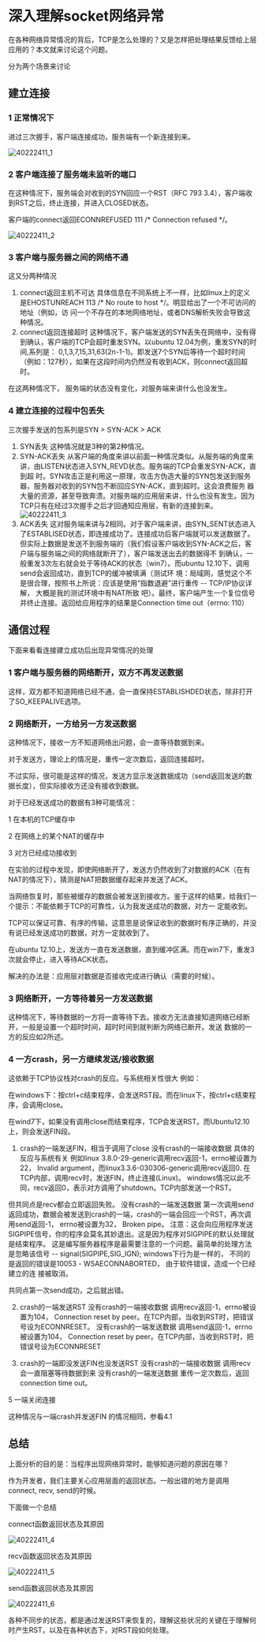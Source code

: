 # 深入理解socket网络异常



在各种网络异常情况的背后，TCP是怎么处理的？又是怎样把处理结果反馈给上层应用的？本文就来讨论这个问题。

分为两个场景来讨论

## **建立连接**

### 1 正常情况下

 进过三次握手，客户端连接成功，服务端有一个新连接到来。

![40222411_1](深入理解socket网络异常.assets/40222411_1.jpg)

### 2 客户端连接了服务端未监听的端口

在这种情况下，服务端会对收到的SYN回应一个RST（RFC 793 3.4），客户端收到RST之后，终止连接，并进入CLOSED状态。

客户端的connect返回ECONNREFUSED 111 /* Connection refused */。

![40222411_2](深入理解socket网络异常.assets/40222411_2.jpg)

### 3 客户端与服务器之间的网络不通

这又分两种情况

1. connect返回主机不可达
   具体信息在不同系统上不一样，比如linux上的定义是EHOSTUNREACH 113 /* No route to host */。明显给出了一个不可访问的地址（例如，访
   问一个不存在的本地网络地址，或者DNS解析失败会导致这种情况。
2. connect返回连接超时
   这种情况下，客户端发送的SYN丢失在网络中，没有得到确认，客户端的TCP会超时重发SYN。以ubuntu 12.04为例，重发SYN的时间,系列是：
   0,1,3,7,15,31,63(2n-1-1)。即发送7个SYN后等待一个超时时间（例如：127秒），如果在这段时间内仍然没有收到ACK，则connect返回超时。

在这两种情况下， 服务端的状态没有变化，对服务端来讲什么也没发生。

### 4 建立连接的过程中包丢失

三次握手发送的包系列是SYN > SYN-ACK > ACK

1. SYN丢失
   这种情况就是3种的第2种情况。
2. SYN-ACK丢失
   从客户端的角度来讲以前面一种情况类似。从服务端的角度来讲，由LISTEN状态进入SYN_REVD状态。服务端的TCP会重发SYN-ACK，直到超
   时。SYN攻击正是利用这一原理，攻击方伪造大量的SYN包发送到服务器，服务器对收到的SYN包不断回应SYN-ACK，直到超时。这会浪费服务
   器大量的资源，甚至导致奔溃。对服务端的应用层来讲，什么也没有发生。因为TCP只有在经过3次握手之后才回通知应用层，有新的连接到来。
   ![40222411_3](深入理解socket网络异常.assets/40222411_3.jpg)
3. ACK丢失
   这对服务端来讲与2相同。对于客户端来讲，由SYN_SENT状态进入了ESTABLISED状态，即连接成功了。连接成功后客户端就可以发送数据了。
   但实际上数据是发送不到服务端的（我们假设客户端收到SYN-ACK之后，客户端与服务端之间的网络就断开了），客户端发送出去的数据得不
   到确认，一般重发3次左右就会处于等待ACK的状态（win7）。而ubuntu 12.10下，调用send会返回成功，直到TCP的缓冲被填满（测试环
   境：局域网，感觉这个不是很合理，按照书上所说：应该是使用“指数退避”进行重传 -- TCP/IP协议详解， 大概是我的测试环境中有NAT所致
   吧）。最终，客户端产生一个复位信号并终止连接。返回给应用程序的结果是Connection time out（errno: 110）

## **通信过程**

下面来看看连接建立成功后出现异常情况的处理

### 1 客户端与服务器的网络断开，双方不再发送数据

  这样，双方都不知道网络已经不通，会一直保持ESTABLISHDED状态，除非打开了SO_KEEPALIVE选项。

### 2 网络断开，一方给另一方发送数据

这种情况下，接收一方不知道网络出问题，会一直等待数据到来。

对于发送方，理论上的情况是，重传一定次数后，返回连接超时。

不过实际，很可能是这样的情况，发送方显示发送数据成功（send返回发送的数据长度），但实际接收方还没有接收到数据。

对于已经发送成功的数据有3种可能情况：

1 在本机的TCP缓存中

2 在网络上的某个NAT的缓存中

3 对方已经成功接收到

在实验的过程中发现，即使网络断开了，发送方仍然收到了对数据的ACK（在有NAT的情况下），猜测是NAT把数据缓存起来并发送了ACK。

当网络恢复时，那些被缓存的数据会被发送到接收方。鉴于这样的结果，给我们一个提示：不能依赖于TCP的可靠性，认为我发送成功的数据，对方一
定能收到。

TCP可以保证可靠、有序的传输，这意思是说保证收到的数据时有序正确的，并没有说已经发送成功的数据，对方一定就收到了。

在ubuntu 12.10上，发送方一直在发送数据，直到缓冲区满。而在win7下，重发3次就会停止，进入等待ACK状态。

解决的办法是：应用层对数据是否接收完成进行确认（需要的时候）。

### 3 网络断开，一方等待着另一方发送数据

这种情况下，等待数据的一方将一直等待下去。接收方无法直接知道网络已经断开，一般是设置一个超时时间，超时时间到就判断为网络已断开。发送
数据的一方的反应如2所述。

### 4 一方crash，另一方继续发送/接收数据

 这依赖于TCP协议栈对crash的反应。与系统相关性很大 例如：

 在windows下：按ctrl+c结束程序，会发送RST段。而在linux下，按ctrl+c结束程序，会调用close。

 在wind7下，如果没有调用close而结束程序，TCP会发送RST。而Ubuntu12.10上，则会发送FIN段。

1.  crash的一端发送FIN，相当于调用了close
   没有crash的一端接收数据
   具体的反应与系统有关
   例如linux 3.8.0-29-generic调用recv返回-1，errno被设置为22， Invalid argument，而linux3.3.6-030306-generic调用recv返回0.
   在TCP内部，调用recv时，发送FIN，终止连接(Linux)。
   windows情况以此不同，recv返回0，表示对方调用了shutdown。TCP内部发送一个RST。

   但共同点是recv都会立即返回失败。
   没有crash的一端发送数据
   第一次调用send返回成功，数据会被发送到crash的一端，crash的一端会回应一个RST，再次调用send返回-1， errno被设置为32， 
   Broken pipe。 注意：这会向应用程序发送SIGPIPE信号，你的程序会莫名其妙退出。这是因为程序对SIGPIPE的默认处理就是结束程序。
   这是编写服务器程序是最需要注意的一个问题。最简单的处理方法是忽略该信号 -- signal(SIGPIPE,SIG_IGN);
   windows下行为是一样的， 不同的是返回的错误是10053 - WSAECONNABORTED， 由于软件错误，造成一个已经建立的连
   接被取消。

   共同点第一次send成功，之后就出错。

2. crash的一端发送RST
   没有crash的一端接收数据
   调用recv返回-1，errno被设置为104， Connection reset by peer。在TCP内部，当收到RST时，把错误号设为ECONNRESET。
   没有crash的一端发送数据
   调用send返回-1，errno被设置为104， Connection reset by peer。在TCP内部，当收到RST时，把错误号设为ECONNRESET

   

3. crash的一端即没发送FIN也没发送RST
   没有crash的一端接收数据
   调用recv会一直阻塞等待数据到来
   没有crash的一端发送数据
   重传一定次数后，返回connection time out。

5 一端关闭连接

  这种情况与一端crash并发送FIN 的情况相同，参看4.1

## 总结  

上面分析的目的是：当程序出现网络异常时，能够知道问题的原因在哪？

作为开发者，我们主要关心应用层面的返回状态。一般出错的地方是调用connect, recv, send的时候。

下面做一个总结

connect函数返回状态及其原因

![40222411_4](深入理解socket网络异常.assets/40222411_4.jpg)

recv函数返回状态及其原因

![40222411_5](深入理解socket网络异常.assets/40222411_5.jpg)

send函数返回状态及其原因

![40222411_6](深入理解socket网络异常.assets/40222411_6.jpg)

各种不同步的状态，都是通过发送RST来恢复的，理解这些状况的关键在于理解何时产生RST，以及在各种状态下，对RST段如何处理。